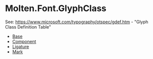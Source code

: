 ﻿  
# Molten.Font.GlyphClass
See: https://www.microsoft.com/typography/otspec/gdef.htm - "Glyph Class Definition Table"
  
*  [Base](docs/Molten.Font/Molten/Font/GlyphClass/Base.md)  
*  [Component](docs/Molten.Font/Molten/Font/GlyphClass/Component.md)  
*  [Ligature](docs/Molten.Font/Molten/Font/GlyphClass/Ligature.md)  
*  [Mark](docs/Molten.Font/Molten/Font/GlyphClass/Mark.md)